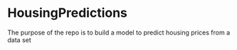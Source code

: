 # HousingPredictions
The purpose of the repo is to build a model to predict housing prices from a data set
